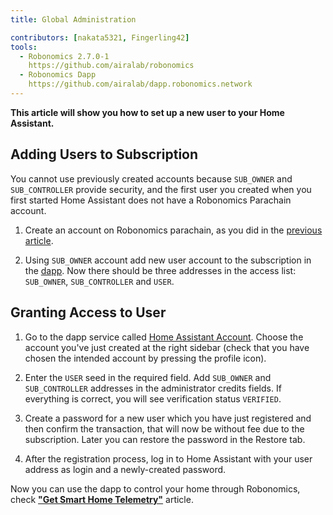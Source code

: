 ```yaml
---
title: Global Administration

contributors: [nakata5321, Fingerling42]
tools:   
  - Robonomics 2.7.0-1
    https://github.com/airalab/robonomics
  - Robonomics Dapp 
    https://github.com/airalab/dapp.robonomics.network
---
```


**This article will show you how to set up a new user to your Home Assistant.**

## Adding Users to Subscription

You cannot use previously created accounts because `SUB_OWNER` and `SUB_CONTROLLER` provide security, and the first user you created when you first started Home Assistant does not have a Robonomics Parachain account.

1. Create an account on Robonomics parachain, as you did in the [previous article](/docs/sub-activate/).

2. Using `SUB_OWNER` account add new user account to the subscription in the [dapp](https://dapp.robonomics.network/#/subscription/devices). Now there should be three addresses in the access list: `SUB_OWNER`, `SUB_CONTROLLER` and `USER`.

<robo-wiki-video autoplay loop controls :videos="[{src: 'https://crustipfs.art/ipfs/QmSxzram7CF4SXpVgEyv98XetjYsxNFQY2GY4PfyhJak7H', type:'mp4'}]" />


## Granting Access to User

1. Go to the dapp service called [Home Assistant Account](https://dapp.robonomics.network/#/home-assistant). Choose the account you've just created at the right sidebar (check that you have chosen the intended account by pressing the profile icon).

2. Enter the `USER` seed in the required field. Add `SUB_OWNER` and `SUB_CONTROLLER` addresses in the administrator credits fields. If everything is correct, you will see verification status `VERIFIED`.

3. Create a password for a new user which you have just registered and then confirm the transaction, that will now be without fee due to the subscription. Later you can restore the password in the Restore tab.

4. After the registration process, log in to Home Assistant with your user address as login and a newly-created password.

<robo-wiki-video autoplay loop controls :videos="[{src: 'https://crustipfs.art/ipfs/QmW2TXuwCYXzgcRfEUx4imZU5ZerEzkuD5P53u9g2WnxDh', type:'mp4'}]" />

Now you can use the dapp to control your home through Robonomics, check [**"Get Smart Home Telemetry"**](/docs/smart-home-telemetry/) article.
